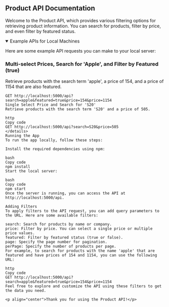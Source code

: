 ## Product API Documentation

Welcome to the Product API, which provides various filtering options for retrieving product information. You can search for products, filter by price, and even filter by featured status.

<details open="">
  <summary>Example APIs for Local Machines</summary>

  Here are some example API requests you can make to your local server:

  ### Multi-select Prices, Search for 'Apple', and Filter by Featured (true)

  Retrieve products with the search term 'apple', a price of 154, and a price of 1154 that are also featured.

  ```http
  GET http://localhost:5000/api?search=apple&featured=true&price=154&price=1154
Single Select Price and Search for 'S20'
Retrieve products with the search term 'S20' and a price of 505.

http
Copy code
GET http://localhost:5000/api?search=S20&price=505
</details>
Running the App
To run the app locally, follow these steps:

Install the required dependencies using npm:

bash
Copy code
npm install
Start the local server:

bash
Copy code
npm start
Once the server is running, you can access the API at http://localhost:5000/api.

Adding Filters
To apply filters to the API request, you can add query parameters to the URL. Here are some available filters:

search: Search for products by name or company.
price: Filter by price. You can select a single price or multiple price values.
featured: Filter by featured status (true or false).
page: Specify the page number for pagination.
perPage: Specify the number of products per page.
For example, to search for products with the name 'apple' that are featured and have prices of 154 and 1154, you can use the following URL:

http
Copy code
GET http://localhost:5000/api?search=apple&featured=true&price=154&price=1154
Feel free to explore and customize the API using these filters to get the data you need.

<p align="center">Thank you for using the Product API!</p>
```
